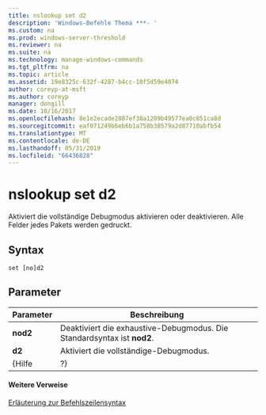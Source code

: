 ```yaml
---
title: nslookup set d2
description: 'Windows-Befehle Thema ***- '
ms.custom: na
ms.prod: windows-server-threshold
ms.reviewer: na
ms.suite: na
ms.technology: manage-windows-commands
ms.tgt_pltfrm: na
ms.topic: article
ms.assetid: 19e8325c-632f-4287-b4cc-10f5d59e4074
author: coreyp-at-msft
ms.author: coreyp
manager: dongill
ms.date: 10/16/2017
ms.openlocfilehash: 8e1e2ecade2887ef38a1209b49577ea0c851ca8d
ms.sourcegitcommit: eaf071249b6eb6b1a758b38579a2d87710abfb54
ms.translationtype: MT
ms.contentlocale: de-DE
ms.lasthandoff: 05/31/2019
ms.locfileid: "66436828"
---
```

# <a name="nslookup-set-d2"></a>nslookup set d2



Aktiviert die vollständige Debugmodus aktivieren oder deaktivieren. Alle Felder jedes Pakets werden gedruckt.

## <a name="syntax"></a>Syntax

```
set [no]d2
```

## <a name="parameters"></a>Parameter

| Parameter |                             Beschreibung                              |
|-----------|----------------------------------------------------------------------|
| **nod2**  | Deaktiviert die exhaustive-Debugmodus. Die Standardsyntax ist **nod2**. |
|  **d2**   |                 Aktiviert die vollständige-Debugmodus.                  |
|   {Hilfe   |                                  ?}                                  |

#### <a name="additional-references"></a>Weitere Verweise

[Erläuterung zur Befehlszeilensyntax](command-line-syntax-key.md)